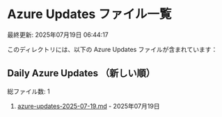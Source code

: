 # Azure Updates ファイル一覧

最終更新: 2025年07月19日 06:44:17

このディレクトリには、以下の Azure Updates ファイルが含まれています：

## Daily Azure Updates （新しい順）

総ファイル数: 1

1. [azure-updates-2025-07-19.md](./azure-updates-2025-07-19.md) - 2025年07月19日
